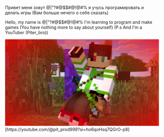 Привет меня зовут @|"?#@$$#@!@#% я учусь програмировать и делать игры 
(Вам больше нечего о себе сказать)

Hello, my name is @|"?#@$$#@!@#% I'm learning to program and make games 
(You have nothing more to say about yourself)
(P.s And I'm a YouTuber (Piter_bro))

<div>
  <img src="11.png"
">
[https://youtube.com/@pit_prod999?si=ho6qoHsq7QGrO-p8]<!--
**Pitereza/Pitereza** is a ✨ _special_ ✨ repository because its `README.md` (this file) appears on your GitHub profile.

Here are some ideas to get you started:

- 🔭 I’m currently working on ...
- 🌱 I’m currently learning ...
- 👯 I’m looking to collaborate on ...
- 🤔 I’m looking for help with ...
- 💬 Ask me about ...
- 📫 How to reach me: ...
- 😄 Pronouns: ...
- ⚡ Fun fact: ...
-->
